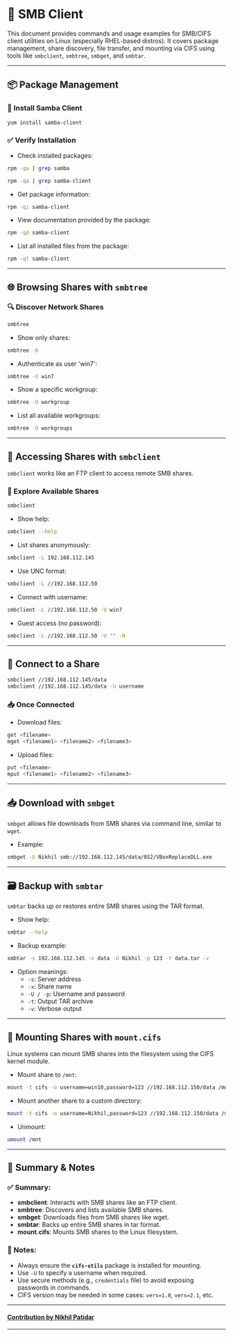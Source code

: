 
# 📁 SMB Client

This document provides commands and usage examples for SMB/CIFS client utilities on Linux (especially RHEL-based distros). It covers package management, share discovery, file transfer, and mounting via CIFS using tools like `smbclient`, `smbtree`, `smbget`, and `smbtar`.

---

## 📦 Package Management

### 🔧 Install Samba Client
```bash
yum install samba-client
```

### ✅ Verify Installation

- Check installed packages:
```bash
rpm -qa | grep samba
```
```bash
rpm -qa | grep samba-client
```

- Get package information:
```bash
rpm -qi samba-client
```

- View documentation provided by the package:
```bash
rpm -qd samba-client
```

- List all installed files from the package:
```bash
rpm -ql samba-client
```

---

## 🌐 Browsing Shares with `smbtree`

### 🔍 Discover Network Shares
```bash
smbtree
```

- Show only shares:
```bash
smbtree -b 
```

- Authenticate as user 'win7':
```bash
smbtree -U win7
```

- Show a specific workgroup:
```bash
smbtree -D workgroup
```

- List all available workgroups:
```bash
smbtree -D workgroups
```

---

## 📂 Accessing Shares with `smbclient`

`smbclient` works like an FTP client to access remote SMB shares.

### 🔎 Explore Available Shares
```bash
smbclient
```

- Show help:
```bash
smbclient --help
```

- List shares anonymously:
```bash
smbclient -L 192.168.112.145
```

- Use UNC format:
```bash
smbclient -L //192.168.112.50
```

- Connect with username:
```bash
smbclient -L //192.168.112.50 -U win7
```

- Guest access (no password):
```bash
smbclient -L //192.168.112.50 -U "" -N
```

---

## 🔗 Connect to a Share

```bash
smbclient //192.168.112.145/data
smbclient //192.168.112.145/data -U username
```

### 📥 Once Connected

- Download files:
```bash
get <filename>
mget <filename1> <filename2> <filename3>
```

- Upload files:
```bash
put <filename>
mput <filename1> <filename2> <filename3>
```

---

## 📥 Download with `smbget`

`smbget` allows file downloads from SMB shares via command line, similar to `wget`.

- Example:
```bash 
smbget -U Nikhil smb://192.168.112.145/data/0S2/VBoxReplaceDLL.exe
```

---

## 🗃️ Backup with `smbtar`

`smbtar` backs up or restores entire SMB shares using the TAR format.

- Show help:
```bash
smbtar --help
```

- Backup example:
```bash
smbtar -s 192.168.112.145 -x data -U Nikhil -p 123 -t data.tar -v
```

- Option meanings:
  - `-s`: Server address  
  - `-x`: Share name  
  - `-U / -p`: Username and password  
  - `-t`: Output TAR archive  
  - `-v`: Verbose output

---

## 📌 Mounting Shares with `mount.cifs`

Linux systems can mount SMB shares into the filesystem using the CIFS kernel module.

- Mount share to `/mnt`:
```bash
mount -t cifs -o username=win10,password=123 //192.168.112.150/data /mnt
```

- Mount another share to a custom directory:
```bash
mount -t cifs -o username=Nikhil,password=123 //192.168.112.150/data /mnt/d1
```

- Unmount:
```bash
umount /mnt
```

---

## 📝 Summary & Notes

### ✅ Summary:
- **smbclient**: Interacts with SMB shares like an FTP client.
- **smbtree**: Discovers and lists available SMB shares.
- **smbget**: Downloads files from SMB shares like wget.
- **smbtar**: Backs up entire SMB shares in tar format.
- **mount.cifs**: Mounts SMB shares to the Linux filesystem.

### 📌 Notes:
- Always ensure the **`cifs-utils`** package is installed for mounting.
- Use `-U` to specify a username when required.
- Use secure methods (e.g., `credentials` file) to avoid exposing passwords in commands.
- CIFS version may be needed in some cases: `vers=1.0`, `vers=2.1`, etc.

---

#### [**Contribution by Nikhil Patidar**](https://github.com/nikhilpatidar01?new_signup=true) 
---
